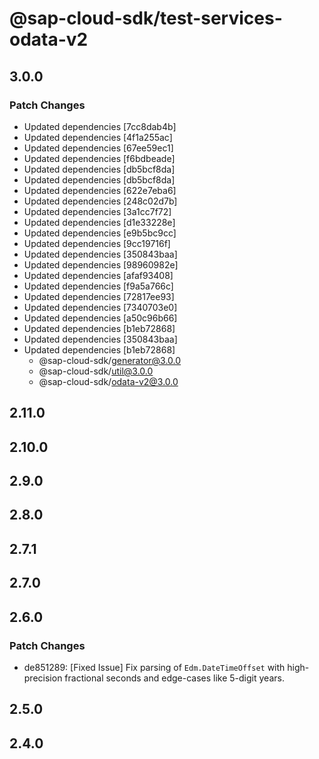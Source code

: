 # @sap-cloud-sdk/test-services-odata-v2

## 3.0.0

### Patch Changes

- Updated dependencies [7cc8dab4b]
- Updated dependencies [4f1a255ac]
- Updated dependencies [67ee59ec1]
- Updated dependencies [f6bdbeade]
- Updated dependencies [db5bcf8da]
- Updated dependencies [db5bcf8da]
- Updated dependencies [622e7eba6]
- Updated dependencies [248c02d7b]
- Updated dependencies [3a1cc7f72]
- Updated dependencies [d1e33228e]
- Updated dependencies [e9b5bc9cc]
- Updated dependencies [9cc19716f]
- Updated dependencies [350843baa]
- Updated dependencies [98960982e]
- Updated dependencies [afaf93408]
- Updated dependencies [f9a5a766c]
- Updated dependencies [72817ee93]
- Updated dependencies [7340703e0]
- Updated dependencies [a50c96b66]
- Updated dependencies [b1eb72868]
- Updated dependencies [350843baa]
- Updated dependencies [b1eb72868]
  - @sap-cloud-sdk/generator@3.0.0
  - @sap-cloud-sdk/util@3.0.0
  - @sap-cloud-sdk/odata-v2@3.0.0

## 2.11.0

## 2.10.0

## 2.9.0

## 2.8.0

## 2.7.1

## 2.7.0

## 2.6.0

### Patch Changes

- de851289: [Fixed Issue] Fix parsing of `Edm.DateTimeOffset` with high-precision fractional seconds and edge-cases like 5-digit years.

## 2.5.0

## 2.4.0
